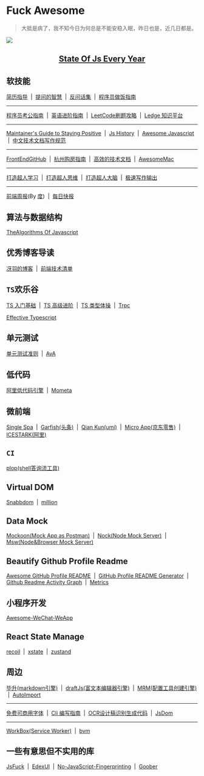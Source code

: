 # Fuck Awesome

> 大抵是病了，我不知今日为何总是不能安稳入眠，昨日也是，近几日都是。


![](https://cloud.githubusercontent.com/assets/383994/19832229/f6b5922c-9deb-11e6-9cc5-fa09032bf8ef.png)

<center >
    <h2>
        <a href="https://stateofjs.com/">State Of Js Every Year</a>
    </h2>
</center>

## 软技能

<p> 
    <a href="https://github.com/geekcompany/ResumeSample">简历指导</a>
    <a style="margin: 0 4px ">|</a>
    <a href="https://github.com/ryanhanwu/How-To-Ask-Questions-The-Smart-Way/blob/main/README-zh_CN.md">提问的智慧</a>
    <a style="margin: 0 4px ">|</a>
    <a href="https://github.com/yifeikong/reverse-interview-zh">反问话集</a>
    <a style="margin: 0 4px ">|</a>
    <a href="https://github.com/Anduin2017/HowToCook">程序员做饭指南</a>
</p>

------

<p> 
    <a href="https://github.com/coder2gwy/coder2gwy">程序员考公指南</a>
    <a style="margin: 0 4px ">|</a>
    <a href="https://github.com/byoungd/English-level-up-tips">英语进阶指南</a>
    <a style="margin: 0 4px ">|</a>
    <a href="https://github.com/youngyangyang04/leetcode-master">LeetCode刷题攻略</a>
    <a style="margin: 0 4px ">|</a>    
    <a href="https://github.com/phodal/ledge">Ledge 知识平台</a>
</p>

------

<p>
    <a href="https://github.com/jonschlinkert/maintainers-guide-to-staying-positive">Maintainer's Guide to Staying Positive</a>
    <a style="margin: 0 4px ">|</a> 
    <a href="https://github.com/doodlewind/jshistory-cn">Js History</a>
    <a style="margin: 0 4px ">|</a> 
    <a href="https://github.com/sorrycc/awesome-javascript">Awesome Javascript</a>
    <a style="margin: 0 4px ">|</a>
    <a href="https://github.com/ruanyf/document-style-guide">中文技术文档写作规范</a>
</p>

-----

<p>
    <a href="https://github.com/FrontEndGitHub/FrontEndGitHub">FrontEndGitHub</a>
    <a style="margin: 0 4px ">|</a>
    <a href="https://github.com/zkqiang/hangzhou-house-guide">杭州购房指南</a>
    <a style="margin: 0 4px ">|</a>
    <a href="https://github.com/squidfunk/mkdocs-material">高效的技术文档</a>
    <a style="margin: 0 4px ">|</a>
    <a href="https://github.com/jaywcjlove/awesome-mac">AwesomeMac</a>
</p>

----

<p>
    <a href="https://github.com/xdite/learn-hack">打造超人学习</a>
    <a style="margin: 0 4px ">|</a>
    <a href="https://github.com/xdite/mind-hack">打造超人思维</a>
    <a style="margin: 0 4px ">|</a>
    <a href="https://github.com/xdite/memory-hack">打造超人大脑</a>
    <a style="margin: 0 4px ">|</a>
    <a href="https://github.com/xdite/speed-writing">极速写作输出</a>
</p>

---- 

<p>
    <a href="https://github.com/myNameIsDu/front-end-weekly">前端周报</a>(By <a href="https://github.com/myNameIsDu">度</a>)
    <a style="margin: 0 4px ">|</a>
    <a href="https://leetcode-solution-leetcode-pp.gitbook.io/mz-ri-yi-jm/">每日快报</a>
</p>

## 算法与数据结构

<p>
    <a href="https://github.com/TheAlgorithms/Javascript">TheAlgorithms Of Javascript</a>
</p>

## 优秀博客导读

<p>
    <a href="https://github.com/mqyqingfeng/Blog">冴羽的博客</a>
    <a style="margin: 0 4px ">|</a>
    <a href="https://www.alienzhou.com/projects/frontend-tech-list/">前端技术清单</a>
</p>

## `TS`欢乐谷

<p>
    <a href="https://ts.xcatliu.com/">TS 入门基础</a>
    <a style="margin: 0 4px ">|</a>
    <a href="https://jkchao.github.io/typescript-book-chinese/#why">TS 高级进阶</a>
    <a style="margin: 0 4px ">|</a>
    <a href="https://github.com/type-challenges/type-challenges/blob/master/README.zh-CN.md">TS 类型体操</a>
    <a style="margin: 0 4px ">|</a>
    <a href="https://github.com/trpc/trpc">Trpc</a>
</p>

<p>
    <a href="https://github.com/danvk/effective-typescript">Effective Typescript</a>
</p>

## 单元测试

<p>
    <a href="https://github.com/yangyubo/zh-unit-testing-guidelines">单元测试准则</a>
    <a style="margin: 0 4px ">|</a>
    <a href="https://github.com/avajs/ava">AvA</a>
</p>

## 低代码

<p>
    <a href="https://github.com/alibaba/lowcode-engine">阿里低代码引擎</a>
    <a style="margin: 0 4px ">|</a>
    <a href="https://github.com/imcuttle/mometa">Mometa</a>
</p>

## 微前端
<p>
    <a href="https://single-spa.js.org/">Single Spa</a>
    <a style="margin: 0 4px ">|</a>
    <a href="https://garfish.top/guide">Garfish(头条)</a>
    <a style="margin: 0 4px ">|</a>
    <a href="https://github.com/umijs/qiankun">Qian Kun(umi)</a>
    <a style="margin: 0 4px ">|</a>
    <a href="https://github.com/micro-zoe/micro-app/blob/dev/README.zh-cn.md">Micro App(京东零售)</a>
    <a style="margin: 0 4px ">|</a>
    <a href="https://micro-frontends.ice.work/">ICESTARK(阿里)</a>
</p>

## `CI`

<p>
    <a href="https://github.com/plopjs/plop">plop(shell答询流工具)</a>
</p>

## Virtual DOM

<p>
    <a href="https://github.com/snabbdom/snabbdom">Snabbdom</a>
    <a style="margin: 0 4px ">|</a>
    <a href="https://github.com/aidenybai/million">million</a>
</p>

## Data Mock

<p>
    <a href="https://github.com/mockoon/mockoon">Mockoon(Mock App as Postman)</a>
    <a style="margin: 0 4px ">|</a>
     <a href="https://github.com/nock/nock">Nock(Node Mock Server)</a>
    <a style="margin: 0 4px ">|</a>
    <a href="https://github.com/mswjs/msw">Msw(Node&Browser Mock Server)</a>
</p>

## Beautify Github Profile Readme

<p>
    <a href="https://github.com/abhisheknaiidu/awesome-github-profile-readme">Awesome GitHub Profile README</a>
    <a style="margin: 0 4px ">|</a>
    <a href="https://github.com/rahuldkjain/github-profile-readme-generator">GitHub Profile README Generator</a>
    <a style="margin: 0 4px ">|</a>
    <a href="https://github.com/Ashutosh00710/github-readme-activity-graph">Github Readme Activity Graph</a>
    <a style="margin: 0 4px ">|</a>   
    <a href="https://github.com/lowlighter/metrics">Metrics</a>
</p>

## 小程序开发

<p>
    <a href="https://github.com/justjavac/awesome-wechat-weapp">Awesome-WeChat-WeApp</a>
</p>

## React State Manage

<p>
    <a href="https://github.com/facebookexperimental/Recoil">recoil</a>
    <a style="margin: 0 4px ">|</a>
    <a href="https://github.com/statelyai/xstate">xstate</a>
    <a style="margin: 0 4px ">|</a>
    <a href="https://github.com/pmndrs/zustand">zustand</a>
</p>

## 周边

<p>
    <a href="https://github.com/benjycui/bisheng">毕升(markdown引擎)</a>
    <a style="margin: 0 4px ">|</a>
    <a href="https://github.com/facebook/draft-js">draftJs(富文本编辑器引擎)</a>
    <a style="margin: 0 4px ">|</a>
    <a href="https://github.com/sapegin/mrm">MRM(配置工具创建引擎)</a>
    <a style="margin: 0 4px ">|</a>    
    <a href="https://github.com/antfu/unplugin-auto-import">AutoImport</a>
</p>

-------

<p>
    <a href="https://github.com/wordshub/free-font">免费可商用字体</a>
    <a style="margin: 0 4px ">|</a>
    <a href="https://github.com/cli-guidelines/cli-guidelines">Cli 编写指南</a>
    <a style="margin: 0 4px ">|</a>
    <a href="https://github.com/imgcook/imgcook">OCR设计稿识别生成代码</a>
    <a style="margin: 0 4px ">|</a>
    <a href="https://github.com/jsdom/jsdom">JsDom</a>
</p>

----

<p>
    <a href="https://github.com/GoogleChrome/workbox">WorkBox(Service Worker)</a>
    <a style="margin: 0 4px ">|</a>
    <a href="https://github.com/bvm/bvm">bvm</a>
</p>

## 一些有意思但不实用的库

<p>
    <a href="https://github.com/aemkei/jsfuck">JsFuck</a>
    <a style="margin: 0 4px ">|</a>
    <a href="https://github.com/GitSquared/edex-ui">EdexUI</a>
    <a style="margin: 0 4px ">|</a>
    <a href="https://github.com/fingerprintjs/blog-nojs-fingerprint-demo">No-JavaScript-Fingerprinting</a>
    <a style="margin: 0 4px ">|</a>
    <a href="https://github.com/cristianbote/goober">Goober</a>
</p>



